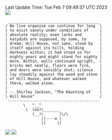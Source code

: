 Last Update Time: 
Tue Feb  7 09:49:37 UTC 2023
<br>![](https://img.shields.io/badge/%E5%A4%A7%E5%AE%B6-%E5%AE%89%E5%AE%89-green)<br>
```
 _________________________________________
/ No live organism can continue for long  \
| to exist sanely under conditions of     |
| absolute reality; even larks and        |
| katydids are supposed, by some, to      |
| dream. Hill House, not sane, stood by   |
| itself against its hills, holding       |
| darkness within; it had stood so for    |
| eighty years and might stand for eighty |
| more. Within, walls continued upright,  |
| bricks met neatly, floors were firm,    |
| and doors were sensibly shut; silence   |
| lay steadily against the wood and stone |
| of Hill House, and whatever walked      |
| there, walked alone.                    |
|                                         |
| -- Shirley Jackson, "The Haunting of    |
\ Hill House"                             /
 -----------------------------------------
        \   ^__^
         \  (oo)\_______
            (__)\       )\/\
                ||----w |
                ||     ||
```
![](https://github-readme-stats.vercel.app/api?username=chenlitw)
![](https://github-readme-stats.vercel.app/api/top-langs/?username=chenlitw)
